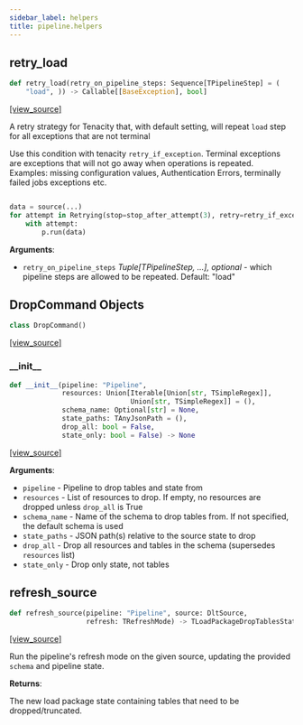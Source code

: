 ```yaml
---
sidebar_label: helpers
title: pipeline.helpers
---
```


## retry\_load

```python
def retry_load(retry_on_pipeline_steps: Sequence[TPipelineStep] = (
    "load", )) -> Callable[[BaseException], bool]
```

[[view_source]](https://github.com/dlt-hub/dlt/blob/f0690715274590fc4cacf1165e3661aaa7af1c15/dlt/pipeline/helpers.py#L30)

A retry strategy for Tenacity that, with default setting, will repeat `load` step for all exceptions that are not terminal

Use this condition with tenacity `retry_if_exception`. Terminal exceptions are exceptions that will not go away when operations is repeated.
Examples: missing configuration values, Authentication Errors, terminally failed jobs exceptions etc.

```py

data = source(...)
for attempt in Retrying(stop=stop_after_attempt(3), retry=retry_if_exception(retry_load(())), reraise=True):
    with attempt:
        p.run(data)
```

**Arguments**:

- `retry_on_pipeline_steps` _Tuple[TPipelineStep, ...], optional_ - which pipeline steps are allowed to be repeated. Default: "load"

## DropCommand Objects

```python
class DropCommand()
```

[[view_source]](https://github.com/dlt-hub/dlt/blob/f0690715274590fc4cacf1165e3661aaa7af1c15/dlt/pipeline/helpers.py#L62)

### \_\_init\_\_

```python
def __init__(pipeline: "Pipeline",
             resources: Union[Iterable[Union[str, TSimpleRegex]],
                              Union[str, TSimpleRegex]] = (),
             schema_name: Optional[str] = None,
             state_paths: TAnyJsonPath = (),
             drop_all: bool = False,
             state_only: bool = False) -> None
```

[[view_source]](https://github.com/dlt-hub/dlt/blob/f0690715274590fc4cacf1165e3661aaa7af1c15/dlt/pipeline/helpers.py#L63)

**Arguments**:

- `pipeline` - Pipeline to drop tables and state from
- `resources` - List of resources to drop. If empty, no resources are dropped unless `drop_all` is True
- `schema_name` - Name of the schema to drop tables from. If not specified, the default schema is used
- `state_paths` - JSON path(s) relative to the source state to drop
- `drop_all` - Drop all resources and tables in the schema (supersedes `resources` list)
- `state_only` - Drop only state, not tables

## refresh\_source

```python
def refresh_source(pipeline: "Pipeline", source: DltSource,
                   refresh: TRefreshMode) -> TLoadPackageDropTablesState
```

[[view_source]](https://github.com/dlt-hub/dlt/blob/f0690715274590fc4cacf1165e3661aaa7af1c15/dlt/pipeline/helpers.py#L161)

Run the pipeline's refresh mode on the given source, updating the provided `schema` and pipeline state.

**Returns**:

  The new load package state containing tables that need to be dropped/truncated.

